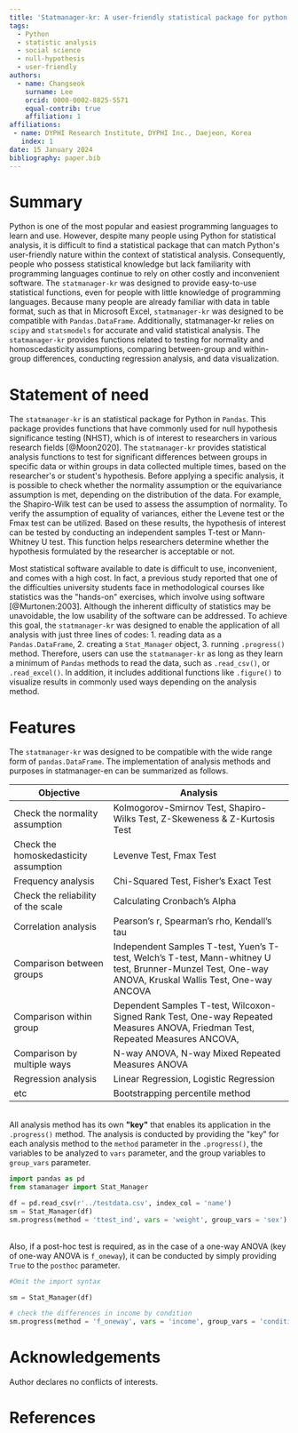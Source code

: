 ```yaml
---
title: 'Statmanager-kr: A user-friendly statistical package for python in pandas'
tags:
  - Python
  - statistic analysis
  - social science
  - null-hypothesis
  - user-friendly
authors:
  - name: Changseok
    surname: Lee
    orcid: 0000-0002-8825-5571
    equal-contrib: true
    affiliation: 1
affiliations:
 - name: DYPHI Research Institute, DYPHI Inc., Daejeon, Korea
   index: 1
date: 15 January 2024
bibliography: paper.bib
---
```


# Summary

Python is one of the most popular and easiest programming languages to learn and use. 
However, despite many people using Python for statistical analysis, it is difficult to find a statistical package that can match Python's user-friendly nature within the context of statistical analysis. 
Consequently, people who possess statistical knowledge but lack familiarity with programming languages continue to rely on other costly and inconvenient software. 
The `statmanager-kr` was designed to provide easy-to-use statistical functions, even for people with little knowledge of programming languages. 
Because many people are already familiar with data in table format, such as that in Microsoft Excel, `statmanager-kr` was designed to be compatible with `Pandas.DataFrame`. 
Additionally, statmanager-kr relies on `scipy` and `statsmodels` for accurate and valid statistical analysis. 
The `statmanager-kr` provides functions related to testing for normality and homoscedasticity assumptions, comparing between-group and within-group differences, conducting regression analysis, and data visualization.


# Statement of need

The `statmanager-kr` is an statistical package for Python in `Pandas`. 
This package provides functions that have commonly used for null hypothesis significance testing (NHST), which is of interest to researchers in various research fields [@Moon2020]. The `statmanager-kr` provides statistical analysis functions to test for significant differences between groups in specific data or within groups in data collected multiple times, based on the researcher's or student's hypothesis. 
Before applying a specific analysis, it is possible to check whether the normality assumption or the equivariance assumption is met, depending on the distribution of the data. For example, the Shapiro-Wilk test can be used to assess the assumption of normality. To verify the assumption of equality of variances, either the Levene test or the Fmax test can be utilized. Based on these results, the hypothesis of interest can be tested by conducting an independent samples T-test or Mann-Whitney U test. This function helps researchers determine whether the hypothesis formulated by the researcher is acceptable or not. 

Most statistical software available to date is difficult to use, inconvenient, and comes with a high cost. 
In fact, a previous study reported that one of the difficulties university students face in methodological courses like statistics was the "hands-on" exercises, which involve using software [@Murtonen:2003]. Although the inherent difficulty of statistics may be unavoidable, the low usability of the software can be addressed. 
To achieve this goal, the `statmanager-kr` was designed to enable the application of all analysis with just three lines of codes: 1. reading data as a `Pandas.DataFrame`, 2. creating a `Stat_Manager` object, 3. running `.progress()` method. Therefore, users can use the `statmanager-kr` as long as they learn a minimum of `Pandas` methods to read the data, such as `.read_csv()`, or `.read_excel()`. In addition, it includes additional functions like `.figure()` to visualize results in commonly used ways depending on the analysis method. 

# Features

The `statmanager-kr` was designed to be compatible with the wide range form of `pandas.DataFrame`.
The implementation of analysis methods and purposes in statmanager-en can be summarized as follows.

Objective | Analysis
-- | --
Check the normality assumption | Kolmogorov-Smirnov Test, Shapiro-Wilks Test, Z-Skeweness & Z-Kurtosis Test
Check the homoskedasticity assumption | Levenve Test, Fmax Test
Frequency analysis | Chi-Squared Test, Fisher’s Exact Test
Check the reliability of the scale | Calculating Cronbach’s Alpha
Correlation analysis | Pearson’s r, Spearman’s rho, Kendall’s tau
Comparison between groups | Independent Samples T-test, Yuen’s T-test, Welch’s T-test, Mann-whitney U test, Brunner-Munzel Test, One-way ANOVA, Kruskal Wallis Test, One-way ANCOVA
Comparison within group | Dependent Samples T-test, Wilcoxon-Signed Rank Test, One-way Repeated Measures ANOVA, Friedman Test, Repeated Measures ANCOVA,
Comparison by multiple ways | N-way ANOVA, N-way Mixed Repeated Measures ANOVA
Regression analysis | Linear Regression, Logistic Regression
etc | Bootstrapping percentile method

<br>All analysis method has its own <b>"key"</b> that enables its application in the `.progress()` method. 
The analysis is conducted by providing the "key" for each analysis method to the `method` parameter in the `.progress()`, the variables to be analyzed to `vars` parameter, and the group variables to `group_vars` parameter. 

```python
import pandas as pd
from stamanager import Stat_Manager

df = pd.read_csv(r'../testdata.csv', index_col = 'name')               # 1. Reading the data
sm = Stat_Manager(df)                                                  # 2. Creating object
sm.progress(method = 'ttest_ind', vars = 'weight', group_vars = 'sex') # 3. Running: check the difference in weight by sex
```
<br>Also, if a post-hoc test is required, as in the case of a one-way ANOVA (key of one-way ANOVA is `f_oneway`), it can be conducted by simply providing `True` to the `posthoc` parameter.

```python
#Omit the import syntax

sm = Stat_Manager(df)

# check the differences in income by condition 
sm.progress(method = 'f_oneway', vars = 'income', group_vars = 'condition', posthoc = True) 
```

# Acknowledgements

Author declares no conflicts of interests.

# References